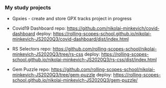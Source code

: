 ### My study projects
- Gpxies - create and store GPX tracks project
in progress

- Covid19 Dashboard
repo: https://github.com/nikolai-minkevich/covid-dashboard
deploy: https://rolling-scopes-school.github.io/nikolai-minkevich-JS2020Q3/covid-dashboard/dist/index.html

- RS Selectors
repo: https://github.com/rolling-scopes-school/nikolai-minkevich-JS2020Q3/tree/rs-css
deploy: https://rolling-scopes-school.github.io/nikolai-minkevich-JS2020Q3/rs-css/dist/index.html

- Gem Puzzle
repo: https://github.com/rolling-scopes-school/nikolai-minkevich-JS2020Q3/tree/gem-puzzle
deploy: https://rolling-scopes-school.github.io/nikolai-minkevich-JS2020Q3/gem-puzzle/
